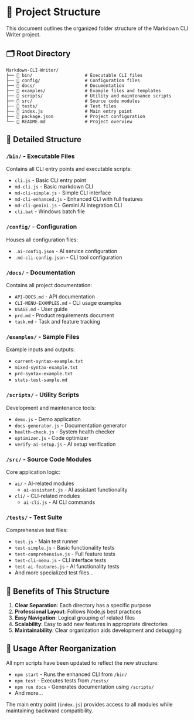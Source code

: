 # 📁 Project Structure

This document outlines the organized folder structure of the Markdown CLI Writer project.

## 🗂️ Root Directory

```
Markdown-CLI-Writer/
├── 📁 bin/                    # Executable CLI files
├── 📁 config/                 # Configuration files
├── 📁 docs/                   # Documentation
├── 📁 examples/               # Example files and templates
├── 📁 scripts/                # Utility and maintenance scripts
├── 📁 src/                    # Source code modules
├── 📁 tests/                  # Test files
├── 📄 index.js                # Main entry point
├── 📄 package.json            # Project configuration
└── 📄 README.md               # Project overview
```

## 📂 Detailed Structure

### `/bin/` - Executable Files
Contains all CLI entry points and executable scripts:
- `cli.js` - Basic CLI entry point
- `md-cli.js` - Basic markdown CLI
- `md-cli-simple.js` - Simple CLI interface
- `md-cli-enhanced.js` - Enhanced CLI with full features
- `md-cli-gemini.js` - Gemini AI integration CLI
- `cli.bat` - Windows batch file

### `/config/` - Configuration
Houses all configuration files:
- `.ai-config.json` - AI service configuration
- `.md-cli-config.json` - CLI tool configuration

### `/docs/` - Documentation
Contains all project documentation:
- `API-DOCS.md` - API documentation
- `CLI-MENU-EXAMPLES.md` - CLI usage examples
- `USAGE.md` - User guide
- `prd.md` - Product requirements document
- `task.md` - Task and feature tracking

### `/examples/` - Sample Files
Example inputs and outputs:
- `current-syntax-example.txt`
- `mixed-syntax-example.txt` 
- `prd-syntax-example.txt`
- `stats-test-sample.md`

### `/scripts/` - Utility Scripts
Development and maintenance tools:
- `demo.js` - Demo application
- `docs-generator.js` - Documentation generator
- `health-check.js` - System health checker
- `optimizer.js` - Code optimizer
- `verify-ai-setup.js` - AI setup verification

### `/src/` - Source Code Modules
Core application logic:
- `ai/` - AI-related modules
  - `ai-assistant.js` - AI assistant functionality
- `cli/` - CLI-related modules
  - `ai-cli.js` - AI CLI commands

### `/tests/` - Test Suite
Comprehensive test files:
- `test.js` - Main test runner
- `test-simple.js` - Basic functionality tests
- `test-comprehensive.js` - Full feature tests
- `test-cli-menu.js` - CLI interface tests
- `test-ai-features.js` - AI functionality tests
- And more specialized test files...

## 🎯 Benefits of This Structure

1. **Clear Separation**: Each directory has a specific purpose
2. **Professional Layout**: Follows Node.js best practices
3. **Easy Navigation**: Logical grouping of related files
4. **Scalability**: Easy to add new features in appropriate directories
5. **Maintainability**: Clear organization aids development and debugging

## 🔧 Usage After Reorganization

All npm scripts have been updated to reflect the new structure:
- `npm start` - Runs the enhanced CLI from `/bin/`
- `npm test` - Executes tests from `/tests/`
- `npm run docs` - Generates documentation using `/scripts/`
- And more...

The main entry point (`index.js`) provides access to all modules while maintaining backward compatibility.
